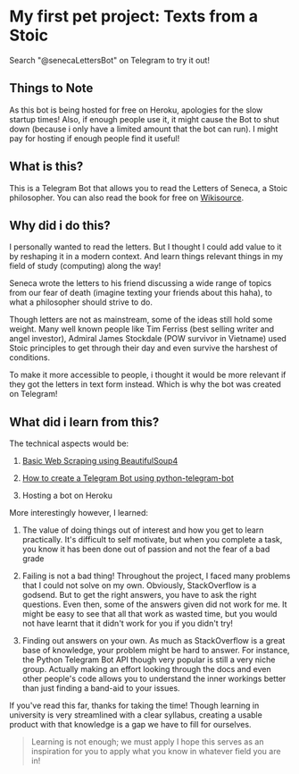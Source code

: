 # My first pet project: Texts from a Stoic
Search "@senecaLettersBot" on Telegram to try it out!

## Things to Note
As this bot is being hosted for free on Heroku, apologies for the slow startup times! Also, if enough people use it, it might cause the Bot to shut down (because i only have a limited amount that the bot can run). I might pay for hosting if enough people find it useful!

## What is this?
This is a Telegram Bot that allows you to read the Letters of Seneca, a Stoic philosopher. You can also read the book for free on [Wikisource](https://en.wikisource.org/wiki/Moral_letters_to_Lucilius).


## Why did i do this?
I personally wanted to read the letters. But I thought I could add value to it by reshaping it in a modern context. And learn things relevant things in my field of study (computing) along the way!

Seneca wrote the letters to his friend discussing a wide range of topics from our fear of death (imagine texting your friends about this haha), to what a philosopher should strive to do.

Though letters are not as mainstream, some of the ideas still hold some weight. Many well known people like Tim Ferriss (best selling writer and angel investor), Admiral James Stockdale (POW survivor in Vietname) used Stoic principles to get through their day and even survive the harshest of conditions.

To make it more accessible to people, i thought it would be more relevant if they got the letters in text form instead. Which is why the bot was created on Telegram!


## What did i learn from this?
The technical aspects would be:
1. [Basic Web Scraping using BeautifulSoup4](https://github.com/Raihan9797/Web-Scraping-Practice)

2. [How to create a Telegram Bot using python-telegram-bot](https://github.com/Raihan9797/intro-to-telegram-bots)

3. Hosting a bot on Heroku

More interestingly however, I learned:
1. The value of doing things out of interest and how you get to learn practically. It's difficult to self motivate, but when you complete a task, you know it has been done out of passion and not the fear of a bad grade

2. Failing is not a bad thing! Throughout the project, I faced many problems that I could not solve on my own. Obviously, StackOverflow is a godsend. But to get the right answers, you have to ask the right questions. Even then, some of the answers given did not work for me. It might be easy to see that all that work as wasted time, but you would not have learnt that it didn't work for you if you didn't try!

3. Finding out answers on your own. As much as StackOverflow is a great base of knowledge, your problem might be hard to answer. For instance, the Python Telegram Bot API though very popular is still a very niche group. Actually making an effort looking through the docs and even other people's code allows you to understand the inner workings better than just finding a band-aid to your issues.


If you've read this far, thanks for taking the time! Though learning in university is very streamlined with a clear syllabus, creating a usable product with that knowledge is a gap we have to fill for ourselves. 
> Learning is not enough; we must apply 
I hope this serves as an inspiration for you to apply what you know in whatever field you are in!


